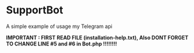 # SupportBot
A simple example of usage my Telegram api



**IMPORTANT : FIRST READ FILE (installation-help.txt), Also DONT FORGET TO CHANGE LINE #5 and #6 in Bot.php !!!!!!!!**
